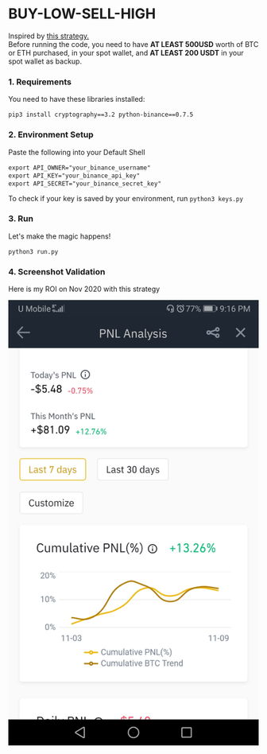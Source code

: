 # BUY-LOW-SELL-HIGH
Inspired by [this strategy.](https://medium.com/@Grandecoffee/how-to-never-lose-money-in-the-stock-market-again-2a1f48c86c45)  
Before running the code, you need to have **AT LEAST 500USD** worth of BTC or ETH purchased, in your spot wallet, and **AT LEAST 200 USDT** in your spot wallet as backup.

### 1. Requirements
You need to have these libraries installed:
```
pip3 install cryptography==3.2 python-binance==0.7.5
```
### 2. Environment Setup
Paste the following into your Default Shell
```
export API_OWNER="your_binance_username"
export API_KEY="your_binance_api_key"
export API_SECRET="your_binance_secret_key"
```
To check if your key is saved by your environment, run `python3 keys.py`

### 3. Run
Let's make the magic happens!
```
python3 run.py
```

### 4. Screenshot Validation
Here is my ROI on Nov 2020 with this strategy
<p align="center">
  <img src="screenshot.jpg">
</p>

